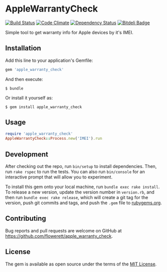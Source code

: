 # AppleWarrantyCheck

[![Build Status](https://travis-ci.org/flowerett/apple_warranty_check.svg?branch=master)](https://travis-ci.org/flowerett/apple_warranty_check)
[![Code Climate](https://codeclimate.com/github/flowerett/apple_warranty_check/badges/gpa.svg)](https://codeclimate.com/github/flowerett/apple_warranty_check)
[![Dependency Status](https://gemnasium.com/flowerett/apple_warranty_check.svg)](https://gemnasium.com/flowerett/apple_warranty_check)
[![Bitdeli Badge](https://d2weczhvl823v0.cloudfront.net/flowerett/apple_warranty_check/trend.png)](https://bitdeli.com/free "Bitdeli Badge")

Simple tool to get warranty info for Apple devices by it's IMEI.

## Installation

Add this line to your application's Gemfile:

```ruby
gem 'apple_warranty_check'
```

And then execute:

    $ bundle

Or install it yourself as:

    $ gem install apple_warranty_check

## Usage

```ruby
require 'apple_warranty_check'
AppleWarrantyCheck::Process.new('IMEI').run
```

## Development

After checking out the repo, run `bin/setup` to install dependencies. Then, run `rake rspec` to run the tests. You can also run `bin/console` for an interactive prompt that will allow you to experiment.

To install this gem onto your local machine, run `bundle exec rake install`. To release a new version, update the version number in `version.rb`, and then run `bundle exec rake release`, which will create a git tag for the version, push git commits and tags, and push the `.gem` file to [rubygems.org](https://rubygems.org).

## Contributing

Bug reports and pull requests are welcome on GitHub at https://github.com/flowerett/apple_warranty_check.


## License

The gem is available as open source under the terms of the [MIT License](http://opensource.org/licenses/MIT).

